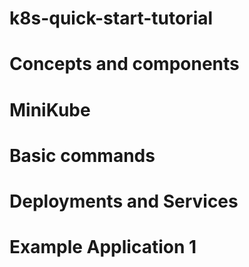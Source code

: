 # k8s-quick-start-tutorial

# Concepts and components

# MiniKube

# Basic commands

# Deployments and Services

# Example Application 1